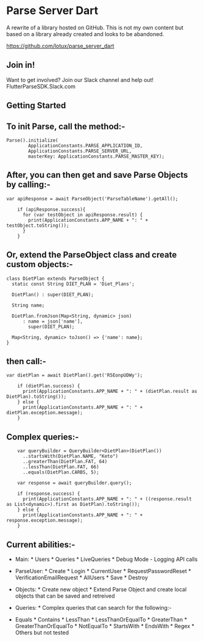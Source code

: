 # Parse Server Dart
A rewrite of a library hosted on GitHub. This is not my own content but based on a library already created and looks to be abandoned.

https://github.com/lotux/parse_server_dart

## Join in!
Want to get involved? Join our Slack channel and help out! FlutterParseSDK.Slack.com

## Getting Started

## To init Parse, call the method:-

```
Parse().initialize(
        ApplicationConstants.PARSE_APPLICATION_ID,
        ApplicationConstants.PARSE_SERVER_URL,
        masterKey: ApplicationConstants.PARSE_MASTER_KEY);
```

## After, you can then get and save Parse Objects by calling:-

```
var apiResponse = await ParseObject('ParseTableName').getAll();

    if (apiResponse.success){
      for (var testObject in apiResponse.result) {
        print(ApplicationConstants.APP_NAME + ": " + testObject.toString());
      }
    }
```

## Or, extend the ParseObject class and create custom objects:-

```
class DietPlan extends ParseObject {
  static const String DIET_PLAN = 'Diet_Plans';

  DietPlan() : super(DIET_PLAN);

  String name;

  DietPlan.fromJson(Map<String, dynamic> json)
      : name = json['name'],
        super(DIET_PLAN);

  Map<String, dynamic> toJson() => {'name': name};
}
```

## then call:-

```
var dietPlan = await DietPlan().get('R5EonpUDWy');

    if (dietPlan.success) {
      print(ApplicationConstants.APP_NAME + ": " + (dietPlan.result as DietPlan).toString());
    } else {
      print(ApplicationConstants.APP_NAME + ": " + dietPlan.exception.message);
    }
```

## Complex queries:-

```
    var queryBuilder = QueryBuilder<DietPlan>(DietPlan())
      ..startsWith(DietPlan.NAME, "Keto")
      ..greaterThan(DietPlan.FAT, 64)
      ..lessThan(DietPlan.FAT, 66)
      ..equals(DietPlan.CARBS, 5);

    var response = await queryBuilder.query();

    if (response.success) {
      print(ApplicationConstants.APP_NAME + ": " + ((response.result as List<dynamic>).first as DietPlan).toString());
    } else {
      print(ApplicationConstants.APP_NAME + ": " + response.exception.message);
    }
```

## Current abilities:-

* Main:
        * Users
        * Queries
        * LiveQueries
        * Debug Mode - Logging API calls

* ParseUser:
        * Create
        * Login
        * CurrentUser
        * RequestPasswordReset
        * VerificationEmailRequest
        * AllUsers
        * Save
        * Destroy

* Objects:
        * Create new object
        * Extend Parse Object and create local objects that can be saved and retreived

* Queries:
        * Complex queries that can search for the following:-

* Equals
        * Contains
        * LessThan
        * LessThanOrEqualTo
        * GreaterThan
        * GreaterThanOrEqualTo
        * NotEqualTo
        * StartsWith
        * EndsWith
        * Regex
        * Others but not tested

        
